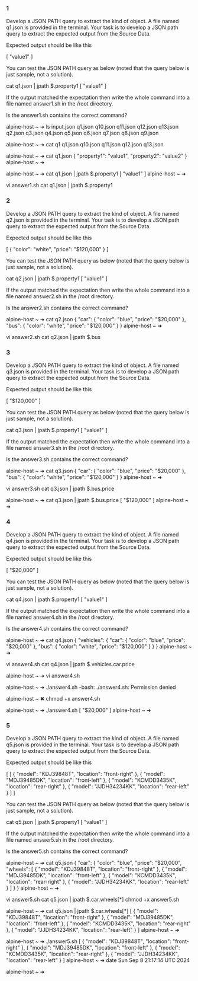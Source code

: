 



### 1

Develop a JSON PATH query to extract the kind of object. A file named q1.json is provided in the terminal. Your task is to develop a JSON path query to extract the expected output from the Source Data.

Expected output should be like this

[
  "value1"
]

You can test the JSON PATH query as below (noted that the query below is just sample, not a solution).

cat q1.json | jpath $.property1
[
  "value1"
]

If the output matched the expectation then write the whole command into a file named answer1.sh in the /root directory.

Is the answer1.sh contains the correct command?




alpine-host ~ ➜  ls
input.json  q1.json     q10.json    q11.json    q12.json    q13.json    q2.json     q3.json     q4.json     q5.json     q6.json     q7.json     q8.json     q9.json

alpine-host ~ ➜  cat q1
q1.json   q10.json  q11.json  q12.json  q13.json  

alpine-host ~ ➜  cat q1.json 
{
    "property1": "value1",
    "property2": "value2"
}
alpine-host ~ ➜  


alpine-host ~ ➜  cat q1.json | jpath $.property1
[
  "value1"
]
alpine-host ~ ➜  



vi answer1.sh
cat q1.json | jpath $.property1








### 2
Develop a JSON PATH query to extract the kind of object. A file named q2.json is provided in the terminal. Your task is to develop a JSON path query to extract the expected output from the Source Data.

Expected output should be like this

[
  {
    "color": "white",
    "price": "$120,000"
  }
]

You can test the JSON PATH query as below (noted that the query below is just sample, not a solution).

cat q2.json | jpath $.property1
[
  "value1"
]

If the output matched the expectation then write the whole command into a file named answer2.sh in the /root directory.

Is the answer2.sh contains the correct command?

alpine-host ~ ➜  cat q2.json 
{
    "car": {
        "color": "blue",
        "price": "$20,000"
    },
    "bus": {
        "color": "white",
        "price": "$120,000"
    }
}
alpine-host ~ ➜  

vi answer2.sh
cat q2.json | jpath $.bus





### 3

Develop a JSON PATH query to extract the kind of object. A file named q3.json is provided in the terminal. Your task is to develop a JSON path query to extract the expected output from the Source Data.

Expected output should be like this

[
  "$120,000"
]

You can test the JSON PATH query as below (noted that the query below is just sample, not a solution).

cat q3.json | jpath $.property1
[
  "value1"
]

If the output matched the expectation then write the whole command into a file named answer3.sh in the /root directory.

Is the answer3.sh contains the correct command?



alpine-host ~ ➜  cat q3.json
{
    "car": {
        "color": "blue",
        "price": "$20,000"
    },
    "bus": {
        "color": "white",
        "price": "$120,000"
    }
}
alpine-host ~ ➜  


vi answer3.sh
cat q3.json | jpath $.bus.price


alpine-host ~ ➜  cat q3.json | jpath $.bus.price
[
  "$120,000"
]
alpine-host ~ ➜  







### 4

Develop a JSON PATH query to extract the kind of object. A file named q4.json is provided in the terminal. Your task is to develop a JSON path query to extract the expected output from the Source Data.

Expected output should be like this

[
  "$20,000"
]

You can test the JSON PATH query as below (noted that the query below is just sample, not a solution).

cat q4.json | jpath $.property1
[
  "value1"
]

If the output matched the expectation then write the whole command into a file named answer4.sh in the /root directory.

Is the answer4.sh contains the correct command?


alpine-host ~ ➜  cat q4.json
{
    "vehicles": {
        "car": {
            "color": "blue",
            "price": "$20,000"
        },
        "bus": {
            "color": "white",
            "price": "$120,000"
        }
    }
}
alpine-host ~ ➜  


vi answer4.sh
cat q4.json | jpath $.vehicles.car.price

alpine-host ~ ➜  vi answer4.sh

alpine-host ~ ➜  ./answer4.sh
-bash: ./answer4.sh: Permission denied

alpine-host ~ ✖ chmod +x answer4.sh

alpine-host ~ ➜  ./answer4.sh
[
  "$20,000"
]
alpine-host ~ ➜  








### 5

Develop a JSON PATH query to extract the kind of object. A file named q5.json is provided in the terminal. Your task is to develop a JSON path query to extract the expected output from the Source Data.

Expected output should be like this

[
    [
        {
            "model": "KDJ39848T",
            "location": "front-right"
        },
        {
            "model": "MDJ39485DK",
            "location": "front-left"
        },
        {
            "model": "KCMDD3435K",
            "location": "rear-right"
        },
        {
            "model": "JJDH34234KK",
            "location": "rear-left"
        }
    ]
]

You can test the JSON PATH query as below (noted that the query below is just sample, not a solution).

cat q5.json | jpath $.property1
[
  "value1"
]

If the output matched the expectation then write the whole command into a file named answer5.sh in the /root directory.

Is the answer5.sh contains the correct command?



alpine-host ~ ➜  cat q5.json 
{
    "car": {
        "color": "blue",
        "price": "$20,000",
        "wheels": [
            {
                "model": "KDJ39848T",
                "location": "front-right"
            },
            {
                "model": "MDJ39485DK",
                "location": "front-left"
            },
            {
                "model": "KCMDD3435K",
                "location": "rear-right"
            },
            {
                "model": "JJDH34234KK",
                "location": "rear-left"
            }
        ]
    }
}
alpine-host ~ ➜  




vi answer5.sh
cat q5.json | jpath $.car.wheels[*]
chmod +x answer5.sh


alpine-host ~ ➜  cat q5.json | jpath $.car.wheels[*]
[
  {
    "model": "KDJ39848T",
    "location": "front-right"
  },
  {
    "model": "MDJ39485DK",
    "location": "front-left"
  },
  {
    "model": "KCMDD3435K",
    "location": "rear-right"
  },
  {
    "model": "JJDH34234KK",
    "location": "rear-left"
  }
]
alpine-host ~ ➜  


alpine-host ~ ➜  ./answer5.sh
[
  {
    "model": "KDJ39848T",
    "location": "front-right"
  },
  {
    "model": "MDJ39485DK",
    "location": "front-left"
  },
  {
    "model": "KCMDD3435K",
    "location": "rear-right"
  },
  {
    "model": "JJDH34234KK",
    "location": "rear-left"
  }
]
alpine-host ~ ➜  date
Sun Sep  8 21:17:14 UTC 2024

alpine-host ~ ➜  

